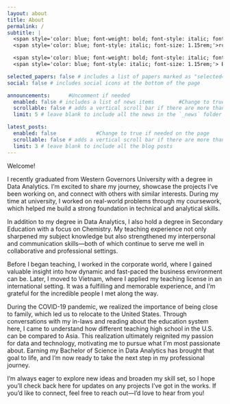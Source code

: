 ```yaml
---
layout: about
title: About
permalink: /
subtitle: |
  <span style='color: blue; font-weight: bold; font-style: italic; font-size: 1.15rem;'>Email:</span><br>
  <span style='color: blue; font-style: italic; font-size: 1.15rem;'>rc.grear@gmail.com</span><br><br>

  <span style='color: blue; font-weight: bold; font-style: italic; font-size: 1.15rem;'>Interests: </span><br>
  <span style='color: blue; font-style: italic; font-size: 1.15rem;'> Beyond data and technology, I find joy in hands-on and heart-centered activities like cooking, gardening, and fishing. I'm drawn to adventure—whether that means traveling to new places or simply enjoying quiet moments while gazing at the horizon. </span><br><br>

selected_papers: false # includes a list of papers marked as "selected={true}"           #Change to true if needed on the page
social: false # includes social icons at the bottom of the page              #Change to true if needed on the page

announcements:      #Uncomment if needed
  enabled: false # includes a list of news items        #Change to true if needed on the page
  scrollable: false # adds a vertical scroll bar if there are more than 3 news items         #Change to true if needed on the page
  limit: 5 # leave blank to include all the news in the `_news` folder

latest_posts:
  enabled: false             #Change to true if needed on the page
  scrollable: false # adds a vertical scroll bar if there are more than 3 new posts items       #Change to true if needed on the page
  limit: 3 # leave blank to include all the blog posts
---
```



Welcome!

I recently graduated from Western Governors University with a degree in Data Analytics. I’m excited to share my journey, showcase the projects I’ve been working on, and connect with others with similar interests. During my time at university, I worked on real-world problems through my coursework, which helped me build a strong foundation in technical and analytical skills.

In addition to my degree in Data Analytics, I also hold a degree in Secondary Education with a focus on Chemistry. My teaching experience not only sharpened my subject knowledge but also strengthened my interpersonal and communication skills—both of which continue to serve me well in collaborative and professional settings.

Before I began teaching, I worked in the corporate world, where I gained valuable insight into how dynamic and fast-paced the business environment can be. Later, I moved to Vietnam, where I applied my teaching license in an international setting. It was a fulfilling and memorable experience, and I’m grateful for the incredible people I met along the way.

During the COVID-19 pandemic, we realized the importance of being close to family, which led us to relocate to the United States. Through conversations with my in-laws and reading about the education system here, I came to understand how different teaching high school in the U.S. can be compared to Asia. This realization ultimately reignited my passion for data and technology, motivating me to pursue what I'm most passionate about. Earning my Bachelor of Science in Data Analytics has brought that goal to life, and I’m now ready to take the next step in my professional journey.

I’m always eager to explore new ideas and broaden my skill set, so I hope you’ll check back here for updates on any projects I’ve got in the works. If you’d like to connect, feel free to reach out—I’d love to hear from you!
